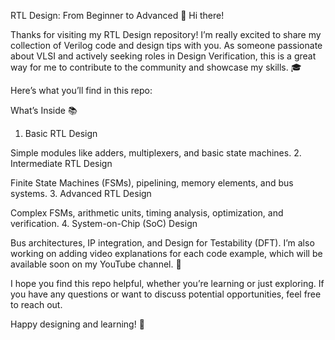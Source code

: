 RTL Design: From Beginner to Advanced 🚀
Hi there!

Thanks for visiting my RTL Design repository! I’m really excited to share my collection of Verilog code and design tips with you. As someone passionate about VLSI and actively seeking roles in Design Verification, this is a great way for me to contribute to the community and showcase my skills. 🎓

Here’s what you’ll find in this repo:

What’s Inside 📚
1. Basic RTL Design

Simple modules like adders, multiplexers, and basic state machines.
2. Intermediate RTL Design

Finite State Machines (FSMs), pipelining, memory elements, and bus systems.
3. Advanced RTL Design

Complex FSMs, arithmetic units, timing analysis, optimization, and verification.
4. System-on-Chip (SoC) Design

Bus architectures, IP integration, and Design for Testability (DFT).
I’m also working on adding video explanations for each code example, which will be available soon on my YouTube channel. 🎥

I hope you find this repo helpful, whether you’re learning or just exploring. If you have any questions or want to discuss potential opportunities, feel free to reach out.

Happy designing and learning! 🌟

